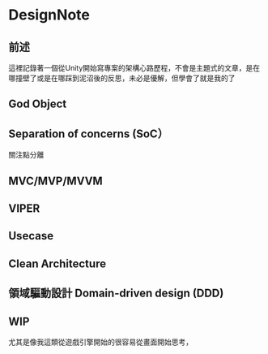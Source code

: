 # DesignNote

## 前述
這裡記錄著一個從Unity開始寫專案的架構心路歷程，不會是主題式的文章，是在哪撞壁了或是在哪踩到泥沼後的反思，未必是優解，但學會了就是我的了

## God Object

## Separation of concerns (SoC）
關注點分離

## MVC/MVP/MVVM

## VIPER

## Usecase

## Clean Architecture

## 領域驅動設計 Domain-driven design (DDD)

## WIP
尤其是像我這類從遊戲引擎開始的很容易從畫面開始思考，
